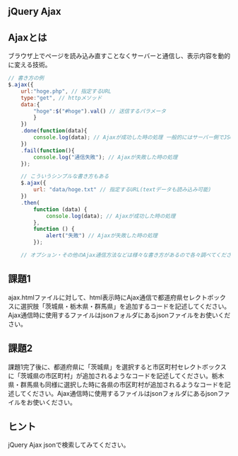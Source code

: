 
## jQuery Ajax

## Ajaxとは
ブラウザ上でページを読み込み直すことなくサーバーと通信し、表示内容を動的に変える技術。

```js
// 書き方の例
$.ajax({
    url:"hoge.php", // 指定するURL
    type:"get", // httpメソッド
    data:{
        "hoge":$("#hoge").val() // 送信するパラメータ
        }
    })
    .done(function(data){
        console.log(data); // Ajaxが成功した時の処理 一般的にはサーバー側でJSONデータを送信して、JavaScript側でJSONを受け取る
    })
    .fail(function(){
        console.log("通信失敗"); // Ajaxが失敗した時の処理
    });

    // こういうシンプルな書き方もある
    $.ajax({
        url: "data/hoge.txt" // 指定するURL(textデータも読み込み可能)
    })
    .then(
        function (data) {
            console.log(data); // Ajaxが成功した時の処理
        },
        function () {
            alert("失敗") // Ajaxが失敗した時の処理
        });

    // オプション・その他のAjax通信方法などは様々な書き方があるので各々調べてください
```

## 課題1
ajax.htmlファイルに対して、html表示時にAjax通信で都道府県セレクトボックスに選択肢「茨城県・栃木県・群馬県」を追加するコードを記述してください。Ajax通信時に使用するファイルはjsonフォルダにあるjsonファイルをお使いください。

## 課題2
課題1完了後に、都道府県に「茨城県」を選択すると市区町村セレクトボックスに「茨城県の市区町村」が追加されるようなコードを記述してください。栃木県・群馬県も同様に選択した時に各県の市区町村が追加されるようなコードを記述してください。Ajax通信時に使用するファイルはjsonフォルダにあるjsonファイルをお使いください。

## ヒント
jQuery Ajax jsonで検索してみてください。
